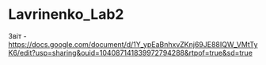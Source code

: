 # Lavrinenko_Lab2
Звіт - https://docs.google.com/document/d/1Y_ypEaBnhxvZKnj69JE88IQW_VMtTyK6/edit?usp=sharing&ouid=104087141839972794288&rtpof=true&sd=true
